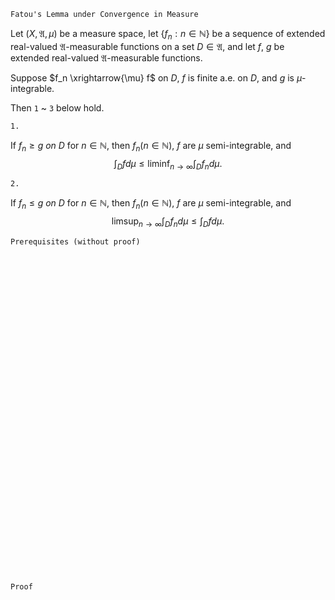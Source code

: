```
Fatou's Lemma under Convergence in Measure
```
Let $(X, \mathfrak{A}, \mu)$ be a measure space,
let $\{f_n : n\in \mathbb{N}\}$ be a sequence of extended real-valued $\mathfrak{A}$-measurable functions on a set $D\in\mathfrak{A}$, and let $f$, $g$ be extended real-valued $\mathfrak{A}$-measurable functions.

Suppose $f_n \xrightarrow{\mu} f$ on $D$, $f$ is finite a.e. on $D$, and $g$ is $\mu$-integrable.

Then `1` ~ `3` below hold.

`1.`

If $f_n \geq g \ on \ D$ for $n \in \mathbb{N}$, then $f_n(n \in \mathbb{N})$, $f$ are $\mu$ semi-integrable, and
$$
\int_D f d\mu
\leq
\liminf_{n\rightarrow \infty} \int_D f_n d\mu.
$$

`2.`

If $f_n \leq g \ on \ D$ for $n \in \mathbb{N}$, then $f_n(n \in \mathbb{N})$, $f$ are $\mu$ semi-integrable, and
$$
\limsup_{n\rightarrow \infty} \int_D f_n d\mu
\leq
\int_D f d\mu.
$$
 
```
Prerequisites (without proof)
```

<br>
<br>
<br>
<br>
<br>
<br>
<br>
<br>
<br>
<br>
<br>
<br>
<br>
<br>
<br>
<br>
<br>
<br>
<br>
<br>
<br>
<br>
<br>
<br>
<br>
<br>
<br>
<br>
<br>
<br>


```
Proof
```
